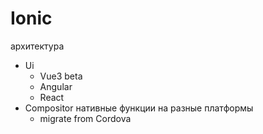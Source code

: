 # Ionic

архитектура

- Ui
  - Vue3 beta
  - Angular
  - React
- Compositor нативные функции на разные платформы
  - migrate from Cordova